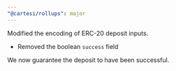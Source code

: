```yaml
---
"@cartesi/rollups": major
---
```


Modified the encoding of ERC-20 deposit inputs.

-   Removed the boolean `success` field

We now guarantee the deposit to have been successful.
